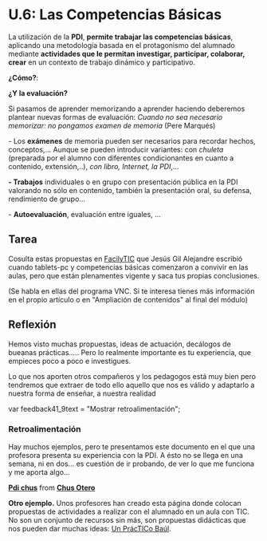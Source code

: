 # U.6: Las Competencias Básicas

La utilización de la **PDI**, **permite trabajar las competencias básicas**, aplicando una metodología basada en el protagonismo del alumnado mediante **actividades que le permitan investigar, participar, colaborar, crear** en un contexto de trabajo dinámico y participativo.

**¿Cómo?**:

**¿Y la evaluación?**

Si pasamos de aprender memorizando a aprender haciendo deberemos plantear nuevas formas de evaluación: _Cuando no sea necesario memorizar: no pongamos examen de memoria_ (Pere Marqués)

\- Los **exámenes** de memoria pueden ser necesarios para recordar hechos, conceptos,... Aunque se pueden introducir variantes: con _chuleta_ (preparada por el alumno con diferentes condicionantes en cuanto a contenido, extensión,..), _con_ _libro, Internet, la PDI_,...

**\- Trabajos** individuales o en grupo con presentación pública en la PDI valorando no sólo en contenido, también la presentación oral, su defensa, rendimiento de grupo...

_\-_ **Autoevaluación**, evaluación entre iguales, ...

## Tarea

Cosulta estas propuestas en [FacilyTIC](http://www.catedu.es/facilytic/2013/04/30/como-los-pc-nos-pueden-ayudar-a-conseguir-las-competencias-basicas-orientaciones-metodologicas/) que Jesús Gil Alejandre escribió cuando tablets-pc y competencias básicas comenzaron a convivir en las aulas, pero que están plenamentes vigente y saca tus propias conclusiones.

(Se habla en ellas del programa VNC. Si te interesa tienes más información en el propio artículo o en "Ampliación de contenidos" al final del módulo)

## Reflexión

Hemos visto muchas propuestas, ideas de actuación, decálogos de bueanas prácticas..... Pero lo realmente importante es tu experiencia, que empieces poco a poco e investigues.

Lo que nos aporten otros compañeros y los pedagogos está muy bien pero tendremos que extraer de todo ello aquello que nos es válido y adaptarlo a nuestra forma de enseñar, a nuestra realidad

var feedback41_9text = "Mostrar retroalimentación";

### Retroalimentación

Hay muchos ejemplos, pero te presentamos este documento en el que una profesora presenta su experiencia con la PDI. A ésto no se llega en una semana, ni en dos... es cuestión de ir probando, de ver lo que me funciona y me aporta algo...

**[Pdi chus](https://www.slideshare.net/chusotero9/pdi-chus "Pdi chus")** from **[Chus Otero](http://www.slideshare.net/chusotero9)**

**Otro ejemplo.** Unos profesores han creado esta página donde colocan propuestas de actividades a realizar con el alumnado en un aula con TIC. No son un conjunto de recursos sin más, son propuestas didácticas que nos pueden dar muchas ideas: [Un PrácTICo Baúl](https://sites.google.com/site/unpracticobaul/sobre-el-baul).

